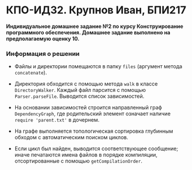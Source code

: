 # КПО-ИДЗ2. Крупнов Иван, БПИ217

**Индивидуальное домашнее задание №2 по курсу Конструирование программного обеспечения. Домашнее задание выполнено на предполагаемую оценку 10.**

### Информация о решении
* Файлы и директории помещаются в папку `files` (аргумент метода `concatenate`).

* Директория обходится с помощью метода `walk` в классе `DirectoryWalker`. 
Каждый файл парсится с помощью `Parser.parseFile`. Выводится список зависимостей.
* На основании зависимостей строится направленный граф `DependencyGraph`, где родительский элемент означает наличие `require 'parent.txt'` в дочернем.
* На графе выполняется топологическая сортировка глубинным обходом с автоматическим поиском циклов.
* Если цикл был найден, выводится соответствующее сообщение; иначе печатаются имена файлов в порядке компиляции, отсортированные с помощью `getCompilationOrder`.
